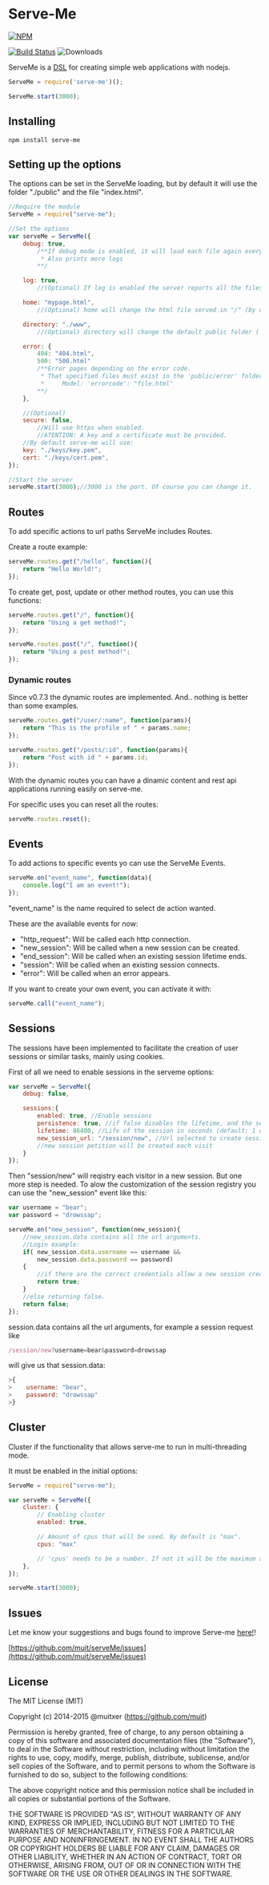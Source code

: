 # Serve-Me

[![NPM](https://nodei.co/npm/serve-me.png?downloadRank=true&stars=true)](https://nodei.co/npm/serve-me/)

[![Build Status](https://travis-ci.org/muit/serveMe.svg)](https://travis-ci.org/muit/serveMe)
![Downloads](http://img.shields.io/npm/dm/serve-me.svg)

ServeMe is a [DSL](http://en.wikipedia.org/wiki/Domain-specific_language) for creating simple web applications with nodejs.
```javascript
ServeMe = require('serve-me')();

ServeMe.start(3000);
```

## Installing

```
npm install serve-me
```

## Setting up the options
The options can be set in the ServeMe loading, but by default it will use the folder "./public" and the file "index.html".
```javascript
//Require the module
ServeMe = require("serve-me");

//Set the options
var serveMe = ServeMe({
    debug: true,
        /**If debug mode is enabled, it will load each file again every http request, else the files will wait in cache.
         * Also prints more logs
        **/

    log: true,
        //(Optional) If log is enabled the server reports all the files served and more information.

    home: "mypage.html",
        //(Optional) home will change the html file served in "/" (by default: 'index.html')

    directory: "./www",
        //(Optional) directory will change the default public folder ('./public')

    error: {
        404: "404.html",
        500: "500.html"
        /**Error pages depending on the error code.
         * That specified files must exist in the 'public/error' folder.
         *     Model: 'errorcode': "file.html"
        **/
    },

    //(Optional)
    secure: false,
        //Will use https when enabled.
        //ATENTION: A key and a certificate must be provided.
    //By default serve-me will use:
    key: "./keys/key.pem",
    cert: "./keys/cert.pem",
});

//Start the server
serveMe.start(3000);//3000 is the port. Of course you can change it.
```

## Routes

To add specific actions to url paths ServeMe includes Routes.

Create a route example:
```javascript
serveMe.routes.get("/hello", function(){
    return "Hello World!";
});
```

To create get, post, update or other method routes, you can use this functions:
```javascript
serveMe.routes.get("/", function(){
    return "Using a get method!";
});

serveMe.routes.post("/", function(){
    return "Using a post method!";
});
```
### Dynamic routes
Since v0.7.3 the dynamic routes are implemented. And.. nothing is better than some examples. 

```javascript
serveMe.routes.get("/user/:name", function(params){
    return "This is the profile of " + params.name;
});

serveMe.routes.get("/posts/:id", function(params){
    return "Post with id " + params.id;
});
```
With the dynamic routes you can have a dinamic content and rest api applications running easily on serve-me.


For specific uses you can reset all the routes:
```javascript
serveMe.routes.reset();
```

## Events

To add actions to specific events yo can use the ServeMe Events.
```javascript
serveMe.on("event_name", function(data){
    console.log("I am an event!");
});
```
"event_name" is the name required to select de action wanted.

These are the available events for now:
  - "http_request": Will be called each http connection.
  - "new_session":  Will be called when a new session can be created.
  - "end_session":  Will be called when an existing session lifetime ends.
  - "session":      Will be called when an existing session connects.
  - "error":        Will be called when an error appears.

If you want to create your own event, you can activate it with:
```javascript
serveMe.call("event_name");
```

## Sessions

The sessions have been implemented to facilitate the creation of user sessions or similar tasks, mainly using cookies.

First of all we need to enable sessions in the serveme options:
```javascript
var serveMe = ServeMe({
    debug: false,

    sessions:{
        enabled: true, //Enable sessions
        persistence: true, //if false disables the lifetime, and the session never ends (default true)
        lifetime: 86400, //Life of the session in seconds (default: 1 day)
        new_session_url: "/session/new", //Url selected to create sessions
        //new session petition will be created each visit
    }
});
```

Then "session/new" will reqistry each visitor in a new session. But one more step is needed. To alow the customization of the session registry you can use the "new_session" event like this:
```javascript
var username = "bear";
var password = "drowssap";

serveMe.on("new_session", function(new_session){
    //new_session.data contains all the url arguments.
    //Login example:
    if( new_session.data.username == username &&
        new_session.data.password == password)
    {
        //if there are the correct credentials allow a new session creation, returning true.
        return true;
    }
    //else returning false.
    return false;
});
```

session.data contains all the url arguments, for example a session request like
```javascript
/session/new?username=bear&password=drowssap
```

will give us that session.data:
```javascript
>{
>    username: "bear",
>    password: "drowssap"
>}
```

## Cluster
Cluster if the functionality that allows serve-me to run in multi-threading mode.

It must be enabled in the initial options:
```javascript
ServeMe = require("serve-me");

var serveMe = ServeMe({
    cluster: {
        // Enabling cluster
        enabled: true,

        // Amount of cpus that will be used. By default is "max".
        cpus: "max"

        // 'cpus' needs to be a number. If not it will be the maximum amount of cpus ("max")
    },
});

serveMe.start(3000);
```

## Issues

Let me know your suggestions and bugs found to improve Serve-me [here!](https://github.com/muit/serveMe/issues)!

[https://github.com/muit/serveMe/issues](https://github.com/muit/serveMe/issues)

## License

The MIT License (MIT)

Copyright (c) 2014-2015 @muitxer (https://github.com/muit)

Permission is hereby granted, free of charge, to any person obtaining a copy
of this software and associated documentation files (the "Software"), to deal
in the Software without restriction, including without limitation the rights
to use, copy, modify, merge, publish, distribute, sublicense, and/or sell
copies of the Software, and to permit persons to whom the Software is
furnished to do so, subject to the following conditions:

The above copyright notice and this permission notice shall be included in
all copies or substantial portions of the Software.

THE SOFTWARE IS PROVIDED "AS IS", WITHOUT WARRANTY OF ANY KIND, EXPRESS OR
IMPLIED, INCLUDING BUT NOT LIMITED TO THE WARRANTIES OF MERCHANTABILITY,
FITNESS FOR A PARTICULAR PURPOSE AND NONINFRINGEMENT. IN NO EVENT SHALL THE
AUTHORS OR COPYRIGHT HOLDERS BE LIABLE FOR ANY CLAIM, DAMAGES OR OTHER
LIABILITY, WHETHER IN AN ACTION OF CONTRACT, TORT OR OTHERWISE, ARISING FROM,
OUT OF OR IN CONNECTION WITH THE SOFTWARE OR THE USE OR OTHER DEALINGS IN
THE SOFTWARE.


